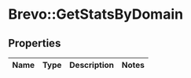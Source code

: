 # Brevo::GetStatsByDomain

## Properties
Name | Type | Description | Notes
------------ | ------------- | ------------- | -------------


